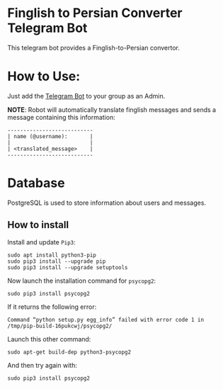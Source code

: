 # Finglish to Persian Converter Telegram Bot
This telegram bot provides a Finglish-to-Persian convertor.

# How to Use:
Just add the [Telegram Bot](http://t.me/fintranslatebot) to your group as an Admin.

**NOTE**: Robot will automatically translate finglish messages and sends a message containing this information:
```
---------------------------
| name (@username):       |
|                         |
| <translated_message>    |
---------------------------
```


# Database
PostgreSQL is used to store information about users and messages.
## How to install
Install and update `Pip3`:

```
sudo apt install python3-pip
sudo pip3 install --upgrade pip
sudo pip3 install --upgrade setuptools
```

Now launch the installation command for `psycopg2`:
```
sudo pip3 install psycopg2
```
If it returns the following error:

`Command “python setup.py egg_info” failed with error code 1 in /tmp/pip-build-16pukcwj/psycopg2/`

Launch this other command:
```
sudo apt-get build-dep python3-psycopg2
```
And then try again with:
```
sudo pip3 install psycopg2
```